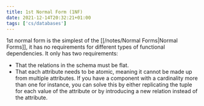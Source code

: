 ```yaml
---
title: 1st Normal Form (1NF)
date: 2021-12-14T20:32:21+01:00
tags: ['cs/databases']
---
```

1st normal form is the simplest of the [[/notes/Normal Forms|Normal Forms]], it has no requirements for different types of functional dependencies. It only has two requirements:
* That the relations in the schema must be flat.
* That each attribute needs to be atomic, meaning it cannot be made up from multiple attributes. If you have a component with a cardinality more than one for instance, you can solve this by either replicating the tuple for each value of the attribute or by introducing a new relation instead of the attribute.